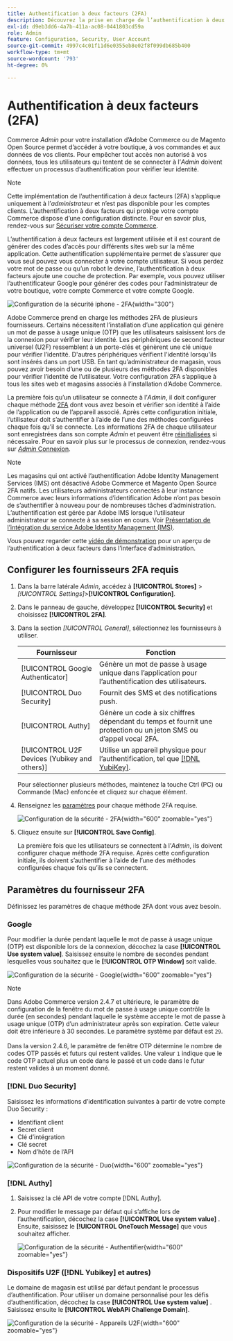 ```yaml
---
title: Authentification à deux facteurs (2FA)
description: Découvrez la prise en charge de l’authentification à deux facteurs pour garantir la sécurité de votre système et de vos données.
exl-id: d9eb3dd6-4a7b-411a-ac08-0441803cd59a
role: Admin
feature: Configuration, Security, User Account
source-git-commit: 4997c4c01f11d6e0355eb8e02f8f099db685b400
workflow-type: tm+mt
source-wordcount: '793'
ht-degree: 0%

---
```


# Authentification à deux facteurs (2FA)

Commerce _Admin_ pour votre installation d’Adobe Commerce ou de Magento Open Source permet d’accéder à votre boutique, à vos commandes et aux données de vos clients. Pour empêcher tout accès non autorisé à vos données, tous les utilisateurs qui tentent de se connecter à l’_Admin_ doivent effectuer un processus d’authentification pour vérifier leur identité.

>[!NOTE]
>
>Cette implémentation de l’authentification à deux facteurs (2FA) s’applique uniquement à l’_administrateur_ et n’est pas disponible pour les comptes clients. L’authentification à deux facteurs qui protège votre compte Commerce dispose d’une configuration distincte. Pour en savoir plus, rendez-vous sur [Sécuriser votre compte Commerce](../getting-started/commerce-account-secure.md).

L’authentification à deux facteurs est largement utilisée et il est courant de générer des codes d’accès pour différents sites web sur la même application. Cette authentification supplémentaire permet de s’assurer que vous seul pouvez vous connecter à votre compte utilisateur. Si vous perdez votre mot de passe ou qu’un robot le devine, l’authentification à deux facteurs ajoute une couche de protection. Par exemple, vous pouvez utiliser l’authentificateur Google pour générer des codes pour l’administrateur de votre boutique, votre compte Commerce et votre compte Google.

![Configuration de la sécurité iphone - 2FA](./assets/google-authenticator-iphone.png){width="300"}

Adobe Commerce prend en charge les méthodes 2FA de plusieurs fournisseurs. Certains nécessitent l’installation d’une application qui génère un mot de passe à usage unique (OTP) que les utilisateurs saisissent lors de la connexion pour vérifier leur identité. Les périphériques de second facteur universel (U2F) ressemblent à un porte-clés et génèrent une clé unique pour vérifier l’identité. D&#39;autres périphériques vérifient l&#39;identité lorsqu&#39;ils sont insérés dans un port USB. En tant qu’administrateur de magasin, vous pouvez avoir besoin d’une ou de plusieurs des méthodes 2FA disponibles pour vérifier l’identité de l’utilisateur. Votre configuration 2FA s’applique à tous les sites web et magasins associés à l’installation d’Adobe Commerce.

La première fois qu’un utilisateur se connecte à l’_Admin_, il doit configurer chaque méthode [2FA](../configuration-reference/security/2fa.md) dont vous avez besoin et vérifier son identité à l’aide de l’application ou de l’appareil associé. Après cette configuration initiale, l’utilisateur doit s’authentifier à l’aide de l’une des méthodes configurées chaque fois qu’il se connecte. Les informations 2FA de chaque utilisateur sont enregistrées dans son compte _Admin_ et peuvent être [réinitialisées](security-two-factor-authentication-manage.md) si nécessaire. Pour en savoir plus sur le processus de connexion, rendez-vous sur [_Admin_ Connexion](../getting-started/admin-signin.md).

>[!NOTE]
>
>Les magasins qui ont activé l’authentification Adobe Identity Management Services (IMS) ont désactivé Adobe Commerce et Magento Open Source 2FA natifs. Les utilisateurs administrateurs connectés à leur instance Commerce avec leurs informations d’identification Adobe n’ont pas besoin de s’authentifier à nouveau pour de nombreuses tâches d’administration. L’authentification est gérée par Adobe IMS lorsque l’utilisateur administrateur se connecte à sa session en cours. Voir [Présentation de l’intégration du service Adobe Identity Management (IMS)](https://experienceleague.adobe.com/docs/commerce-admin/start/admin/ims/adobe-ims-integration-overview.html).

Vous pouvez regarder cette [vidéo de démonstration](https://video.tv.adobe.com/v/339104?quality=12&learn=on) pour un aperçu de l’authentification à deux facteurs dans l’interface d’administration.

## Configurer les fournisseurs 2FA requis

1. Dans la barre latérale _Admin_, accédez à **[!UICONTROL Stores]** > _[!UICONTROL Settings]_>**[!UICONTROL Configuration]**.

1. Dans le panneau de gauche, développez **[!UICONTROL Security]** et choisissez **[!UICONTROL 2FA]**.

1. Dans la section _[!UICONTROL General]_, sélectionnez les fournisseurs à utiliser.

   | Fournisseur | Fonction |
   |--- |--- |
   | [!UICONTROL Google Authenticator] | Génère un mot de passe à usage unique dans l’application pour l’authentification des utilisateurs. |
   | [!UICONTROL Duo Security] | Fournit des SMS et des notifications push. |
   | [!UICONTROL Authy] | Génère un code à six chiffres dépendant du temps et fournit une protection ou un jeton SMS ou d’appel vocal 2FA. |
   | [!UICONTROL U2F Devices (Yubikey and others)] | Utilise un appareil physique pour l’authentification, tel que [[!DNL YubiKey]](https://www.yubico.com/). |

   Pour sélectionner plusieurs méthodes, maintenez la touche Ctrl (PC) ou Commande (Mac) enfoncée et cliquez sur chaque élément.

1. Renseignez les [paramètres](../configuration-reference/security/2fa.md) pour chaque méthode 2FA requise.

   ![Configuration de la sécurité - 2FA](../configuration-reference/security/assets/2fa-general.png){width="600" zoomable="yes"}

1. Cliquez ensuite sur **[!UICONTROL Save Config]**.

   La première fois que les utilisateurs se connectent à l’_Admin_, ils doivent configurer chaque méthode 2FA requise. Après cette configuration initiale, ils doivent s’authentifier à l’aide de l’une des méthodes configurées chaque fois qu’ils se connectent.

## Paramètres du fournisseur 2FA

Définissez les paramètres de chaque méthode 2FA dont vous avez besoin.

### Google

Pour modifier la durée pendant laquelle le mot de passe à usage unique (OTP) est disponible lors de la connexion, décochez la case **[!UICONTROL Use system value]**. Saisissez ensuite le nombre de secondes pendant lesquelles vous souhaitez que le **[!UICONTROL OTP Window]** soit valide.

![ Configuration de la sécurité - Google ](../configuration-reference/security/assets/2fa-google.png){width="600" zoomable="yes"}

>[!NOTE]
>
>Dans Adobe Commerce version 2.4.7 et ultérieure, le paramètre de configuration de la fenêtre du mot de passe à usage unique contrôle la durée (en secondes) pendant laquelle le système accepte le mot de passe à usage unique (OTP) d’un administrateur après son expiration. Cette valeur doit être inférieure à 30 secondes. Le paramètre système par défaut est `29`.<br><br> Dans la version 2.4.6, le paramètre de fenêtre OTP détermine le nombre de codes OTP passés et futurs qui restent valides. Une valeur `1` indique que le code OTP actuel plus un code dans le passé et un code dans le futur restent valides à un moment donné.

### [!DNL Duo Security]

Saisissez les informations d’identification suivantes à partir de votre compte Duo Security :

- Identifiant client
- Secret client
- Clé d’intégration
- Clé secret
- Nom d’hôte de l’API

![Configuration de la sécurité - Duo](../configuration-reference/security/assets/2fa-duo-security.png){width="600" zoomable="yes"}

### [!DNL Authy]

1. Saisissez la clé API de votre compte [!DNL Authy].

1. Pour modifier le message par défaut qui s’affiche lors de l’authentification, décochez la case **[!UICONTROL Use system value]** . Ensuite, saisissez le **[!UICONTROL OneTouch Message]** que vous souhaitez afficher.

   ![Configuration de la sécurité - Authentifier](../configuration-reference/security/assets/2fa-authy.png){width="600" zoomable="yes"}

### Dispositifs U2F ([!DNL Yubikey] et autres)

Le domaine de magasin est utilisé par défaut pendant le processus d’authentification. Pour utiliser un domaine personnalisé pour les défis d’authentification, décochez la case **[!UICONTROL Use system value]** . Saisissez ensuite le **[!UICONTROL WebAPi Challenge Domain]**.

![Configuration de la sécurité - Appareils U2F](../configuration-reference/security/assets/2fa-u2f-key.png){width="600" zoomable="yes"}
